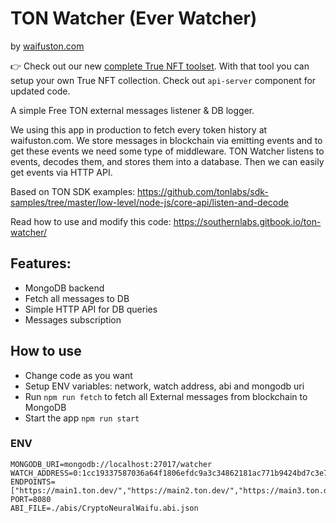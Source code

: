 # TON Watcher (Ever Watcher)

by [waifuston.com](https://waifuston.com)

👉 Check out our new [complete True NFT toolset](https://github.com/southernlabs/tnft-generator). With that tool you can setup your own True NFT collection. Check out `api-server` component for updated code.

A simple Free TON external messages listener & DB logger.

We using this app in production to fetch every token history at waifuston.com. We store messages in blockchain via emitting events and to get these events we need some type of middleware. TON Watcher listens to events, decodes them, and stores them into a database. Then we can easily get events via HTTP API.

Based on TON SDK examples: https://github.com/tonlabs/sdk-samples/tree/master/low-level/node-js/core-api/listen-and-decode

Read how to use and modify this code: https://southernlabs.gitbook.io/ton-watcher/

## Features:

- MongoDB backend
- Fetch all messages to DB
- Simple HTTP API for DB queries
- Messages subscription

## How to use

- Change code as you want
- Setup ENV variables: network, watch address, abi and mongodb uri
- Run `npm run fetch` to fetch all External messages from blockchain to MongoDB
- Start the app `npm run start`

### ENV
```
MONGODB_URI=mongodb://localhost:27017/watcher
WATCH_ADDRESS=0:1cc19337587036a64f1806efdc9a3c34862181ac771b9424bd7c3e75bade58c4
ENDPOINTS=["https://main1.ton.dev/","https://main2.ton.dev/","https://main3.ton.dev/"]
PORT=8080
ABI_FILE=./abis/CryptoNeuralWaifu.abi.json
```
